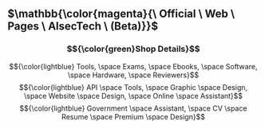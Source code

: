 ## $\mathbb{\color{magenta}{\ Official \ Web \ Pages \ AlsecTech \ (Beta)}}$
### $${\color{green}Shop Details}$$


$${\color{lightblue} Tools, \space Exams, \space Ebooks, \space Software, \space Hardware, \space Reviewers}$$
$${\color{lightblue} API \space Tools, \space Graphic \space Design, \space Website \space Design, \space Online \space Assistant}$$
$${\color{lightblue} Government \space Assistant, \space CV \space Resume \space Premium \space Design}$$ 

 
